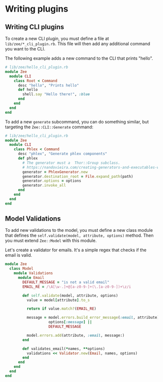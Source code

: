 # Writing plugins

## Writing CLI plugins

To create a new CLI plugin, you must define a file at `lib/zee/*_cli_plugin.rb`.
This file will then add any additional command you want to the CLI.

The following example adds a new command to the CLI that prints "hello".

```ruby
# lib/zee/hello_cli_plugin.rb
module Zee
  module CLI
    class Root < Command
      desc "hello", "Prints hello"
      def hello
        shell.say "Hello there!", :blue
      end
    end
  end
end
```

To add a new `generate` subcommand, you can do something similar, but targeting
the `Zee::CLI::Generate` command:

```ruby
# lib/zee/hello_cli_plugin.rb
module Zee
  module CLI
    class Phlex < Command
      desc "phlex", "Generate phlex components"
      def phlex
        # The generator must a  Thor::Group subclass.
        # https://nandovieira.com/creating-generators-and-executables-with-thor
        generator = PhlexGenerator.new
        generator.destination_root = File.expand_path(path)
        generator.options = options
        generator.invoke_all
      end
    end
  end
end
```

## Model Validations

To add new validations to the model, you must define a new class module that
defines the `self.validate(model, attribute, options)` method. Then you must
extend `Zee::Model` with this module.

Let's create a validator for emails. It's a simple regex that checks if the
email is valid.

```ruby
module Zee
  class Model
    module Validations
      module Email
        DEFAULT_MESSAGE = "is not a valid email"
        EMAIL_RE = /\A[\w-.]+@[a-z0-9-]+(\.[a-z0-9-])+\z/i

        def self.validate(model, attribute, options)
          value = model[attribute].to_s

          return if value.match?(EMAIL_RE)

          message = model.errors.build_error_message(:email, attribute) ||
                    options[:message] ||
                    DEFAULT_MESSAGE

          model.errors.add(attribute, :email, message:)
        end

        def validates_email(*names, **options)
          validations << Validator.new(Email, names, options)
        end
      end
    end
  end
end
```
